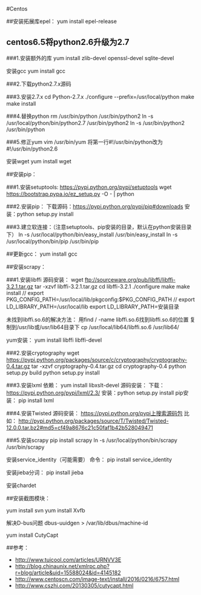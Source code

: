 #Centos

##安装拓展库epel：
yum install epel-release

## centos6.5将python2.6升级为2.7

###1.安装额外的库
yum install zlib-devel openssl-devel sqlite-devel

安装gcc
yum install gcc


###2.下载python2.7.x源码

###3.安装2.7.x
cd Python-2.7.x 
./configure --prefix=/usr/local/python
make
make install

###4.替换python
rm /usr/bin/python /usr/bin/python2
ln -s /usr/local/python/bin/python2.7 /usr/bin/python2
ln -s /usr/bin/python2 /usr/bin/python

###5.修正yum
vim /usr/bin/yum
将第一行#!/usr/bin/python改为#!/usr/bin/python2.6


安装wget
yum install wget


##安装pip：

###1.安装setuptools:
https://pypi.python.org/pypi/setuptools
wget https://bootstrap.pypa.io/ez_setup.py -O - | python

###2.安装pip：
下载源码：https://pypi.python.org/pypi/pip#downloads
安装：python setup.py install

###3.建立软连接：（注意setuptools、pip安装的目录，默认在python安装目录下）
ln -s /usr/local/python/bin/easy_install /usr/bin/easy_install
ln -s /usr/local/python/bin/pip /usr/bin/pip

##更新gcc：
yum install gcc

##安装scrapy：

###1.安装libffi
源码安装：
wget ftp://sourceware.org/pub/libffi/libffi-3.2.1.tar.gz
tar -xzvf libffi-3.2.1.tar.gz
cd libffi-3.2.1
./configure
make
make install
// export PKG_CONFIG_PATH=/usr/local/lib/pkgconfig:$PKG_CONFIG_PATH
// export LD_LIBRARY_PATH=/usr/local/lib
export LD_LIBRARY_PATH=安装目录

未找到libffi.so.6的解决方法：
用find / -name libffi.so.6找到libffi.so.6的位置
复制到/usr/lib或/usr/lib64目录下
cp /usr/local/lib64/libffi.so.6 /usr/lib64/


yum安装：
yum install libffi libffi-devel

###2.安装cryptography
wget https://pypi.python.org/packages/source/c/cryptography/cryptography-0.4.tar.gz
tar -xzvf cryptography-0.4.tar.gz
cd cryptography-0.4
python setup.py build
python setup.py install

###3.安装lxml
依赖：
yum install libxslt-devel
源码安装：
下载：https://pypi.python.org/pypi/lxml/2.3/
安装：python setup.py install
pip安装：
pip install lxml

###4.安装Twisted
源码安装：
https://pypi.python.org/pypi上搜索源码包
比如：
http://pypi.python.org/packages/source/T/Twisted/Twisted-12.0.0.tar.bz2#md5=cf49a8676c21c50faf1b42b528049471

###5.安装scrapy
pip install scrapy
ln -s /usr/local/python/bin/scrapy /usr/bin/scrapy


安装service_identity（可能需要）
命令：	pip install service_identity

安装jieba分词：
pip install jieba


安装chardet


##安装截图模块：

yum install svn
yum install Xvfb

解决D-bus问题
dbus-uuidgen > /var/lib/dbus/machine-id

yum install CutyCapt



##参考：
- http://www.tuicool.com/articles/URNVV3E
- http://blog.chinaunix.net/xmlrpc.php?r=blog/article&uid=15588024&id=4145182
- http://www.centoscn.com/image-text/install/2016/0216/6757.html
- http://www.cszhi.com/20130305/cutycapt.html











